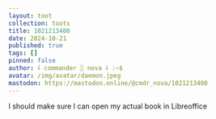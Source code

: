 ```yaml
---
layout: toot
collection: toots
title: 1021213400
date: 2024-10-21
published: true
tags: []
pinned: false
author: ⸸ commander ░ nova ⸸ :~$
avatar: /img/avatar/daemon.jpeg
mastodon: https://mastodon.online/@cmdr_nova/1021213400
---
```


I should make sure I can open my actual book in Libreoffice
